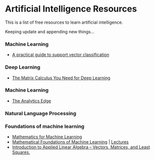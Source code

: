 # Artificial Intelligence Resources


This is a list of free resources to learn artificial intelligence.

Keeping update and appending new things...

### Machine Learning
<ul>
<li><a href="https://scholar.google.com/citations?view_op=view_citation&hl=en&user=SLMkts8AAAAJ&citation_for_view=SLMkts8AAAAJ:X9ykpCP0fEIC" title="Title"> A practical guide to support vector classification</a></li>
</ul>

### Deep Learning
<ul>
<li><a href="https://arxiv.org/abs/1802.01528" title="Title"> The Matrix Calculus You Need for Deep Learning</a></li>
</ul>

### Machine Learning
<ul>
<li><a href="https://www.edx.org/es/course/the-analytics-edge" title="Title">The Analytics Edge</a></li>
</ul>

### Natural Language Processing


### Foundations of machine learning

<ul>
<li><a href="https://mml-book.github.io/" title="Title">Mathematics for Machine Learning
</a></li>
<li><a href="https://willett.psd.uchicago.edu/teaching/mathematical-foundations-of-machine-learning-fall-2021/" title="Title"> Mathematical Foundations of Machine Learning</a> | <a href="https://voices.uchicago.edu/willett/teaching/mathematical-foundations-of-machine-learning-fall-2020/" title="Title"> Lectures </a></li>
<li><a href="https://web.stanford.edu/~boyd/vmls/" title="Title"> Introduction to Applied Linear Algebra – Vectors, Matrices, and Least Squares.
</a></li>
</ul>
